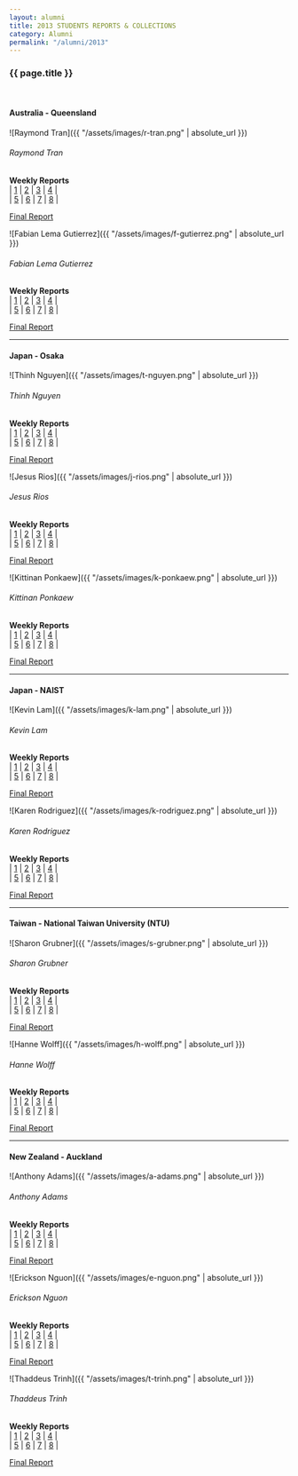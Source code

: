 ```yaml
---
layout: alumni
title: 2013 STUDENTS REPORTS & COLLECTIONS
category: Alumni
permalink: "/alumni/2013"
---
```


### {{ page.title }}
<br>

#### Australia - Queensland

<div class="prime-people" markdown="1">

<div class="row">
<div class="col-2 text-center" markdown="1">
![Raymond Tran]({{ "/assets/images/r-tran.png" | absolute_url }})

###### Raymond Tran

**Weekly Reports**
<br>
| [1](#)
| [2](#)
| [3](#)
| [4](#)
|<br>
| [5](#)
| [6](#)
| [7](#)
| [8](#)
|

[Final Report](#)

</div>

<div class="col-2 text-center" markdown="1">
![Fabian Lema Gutierrez]({{ "/assets/images/f-gutierrez.png" | absolute_url }})

###### Fabian Lema Gutierrez

**Weekly Reports**
<br>
| [1](#)
| [2](#)
| [3](#)
| [4](#)
|<br>
| [5](#)
| [6](#)
| [7](#)
| [8](#)
|

[Final Report](#)

</div>

</div>


---


#### Japan - Osaka

<div class="prime-people" markdown="1">

<div class="row">
<div class="col-2 text-center" markdown="1">
![Thinh Nguyen]({{ "/assets/images/t-nguyen.png" | absolute_url }})

###### Thinh Nguyen

**Weekly Reports**
<br>
| [1](#)
| [2](#)
| [3](#)
| [4](#)
|<br>
| [5](#)
| [6](#)
| [7](#)
| [8](#)
|

[Final Report](#)

</div>

<div class="col-2 text-center" markdown="1">
![Jesus Rios]({{ "/assets/images/j-rios.png" | absolute_url }})

###### Jesus Rios

**Weekly Reports**
<br>
| [1](#)
| [2](#)
| [3](#)
| [4](#)
|<br>
| [5](#)
| [6](#)
| [7](#)
| [8](#)
|

[Final Report](#)

</div>

<div class="col-2 text-center" markdown="1">
![Kittinan Ponkaew]({{ "/assets/images/k-ponkaew.png" | absolute_url }})

###### Kittinan Ponkaew

**Weekly Reports**
<br>
| [1](#)
| [2](#)
| [3](#)
| [4](#)
|<br>
| [5](#)
| [6](#)
| [7](#)
| [8](#)
|

[Final Report](#)

</div>

</div>

---


#### Japan - NAIST

<div class="prime-people" markdown="1">

<div class="row">
<div class="col-2 text-center" markdown="1">
![Kevin Lam]({{ "/assets/images/k-lam.png" | absolute_url }})

###### Kevin Lam

**Weekly Reports**
<br>
| [1](#)
| [2](#)
| [3](#)
| [4](#)
|<br>
| [5](#)
| [6](#)
| [7](#)
| [8](#)
|

[Final Report](#)

</div>

<div class="col-2 text-center" markdown="1">
![Karen Rodriguez]({{ "/assets/images/k-rodriguez.png" | absolute_url }})

###### Karen Rodriguez

**Weekly Reports**
<br>
| [1](#)
| [2](#)
| [3](#)
| [4](#)
|<br>
| [5](#)
| [6](#)
| [7](#)
| [8](#)
|

[Final Report](#)

</div>

</div>

---


#### Taiwan - National Taiwan University (NTU) 

<div class="prime-people" markdown="1">

<div class="row">
<div class="col-2 text-center" markdown="1">
![Sharon Grubner]({{ "/assets/images/s-grubner.png" | absolute_url }})

###### Sharon Grubner

**Weekly Reports**
<br>
| [1](#)
| [2](#)
| [3](#)
| [4](#)
|<br>
| [5](#)
| [6](#)
| [7](#)
| [8](#)
|

[Final Report](#)

</div>


<div class="col-2 text-center" markdown="1">
![Hanne Wolff]({{ "/assets/images/h-wolff.png" | absolute_url }})

###### Hanne Wolff

**Weekly Reports**
<br>
| [1](#)
| [2](#)
| [3](#)
| [4](#)
|<br>
| [5](#)
| [6](#)
| [7](#)
| [8](#)
|

[Final Report](#)

</div>

</div>


---


#### New Zealand - Auckland

<div class="prime-people" markdown="1">

<div class="row">
<div class="col-2 text-center" markdown="1">
![Anthony Adams]({{ "/assets/images/a-adams.png" | absolute_url }})

###### Anthony Adams

**Weekly Reports**
<br>
| [1](#)
| [2](#)
| [3](#)
| [4](#)
|<br>
| [5](#)
| [6](#)
| [7](#)
| [8](#)
|

[Final Report](#)

</div>

<div class="col-2 text-center" markdown="1">
![Erickson Nguon]({{ "/assets/images/e-nguon.png" | absolute_url }})

###### Erickson Nguon

**Weekly Reports**
<br>
| [1](#)
| [2](#)
| [3](#)
| [4](#)
|<br>
| [5](#)
| [6](#)
| [7](#)
| [8](#)
|

[Final Report](#)

</div>


<div class="col-2 text-center" markdown="1">
![Thaddeus Trinh]({{ "/assets/images/t-trinh.png" | absolute_url }})

###### Thaddeus Trinh

**Weekly Reports**
<br>
| [1](#)
| [2](#)
| [3](#)
| [4](#)
|<br>
| [5](#)
| [6](#)
| [7](#)
| [8](#)
|

[Final Report](#)
</div>

</div>

</div>
